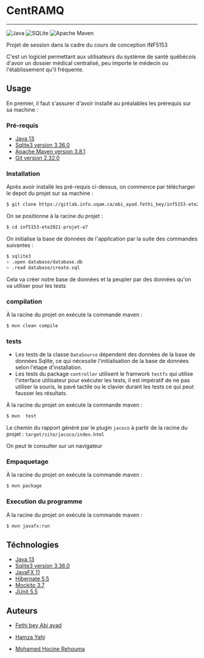 # CentRAMQ
***
![Java](https://img.shields.io/badge/java-%23ED8B00.svg?style=for-the-badge&logo=java&logoColor=white)
![SQLite](https://img.shields.io/badge/sqlite-%2307405e.svg?style=for-the-badge&logo=sqlite&logoColor=white)
![Apache Maven](https://img.shields.io/badge/Apache%20Maven-C71A36?style=for-the-badge&logo=Apache%20Maven&logoColor=white)

Projet de session dans la cadre du cours de conception INF5153

C'est un logiciel permettant aux utilisateurs du système de santé québécois d'avoir un dossier médical centralisé, peu importe le médecin ou l'établissement qu'il fréquente.

## Usage

En premier, il faut s'assurer d'avoir installé au préalables les prérequis sur sa machine :

### Pré-requis

- [Java 13](https://www.oracle.com/java/technologies/javase/jdk13-archive-downloads.html)
- [Sqlite3 version 3.36.0](https://www.sqlite.org/download.html)
- [Apache Maven version 3.8.1](https://maven.apache.org/download.cgi)
- [Git version 2.32.0](https://git-scm.com/downloads)

### Installation

Après avoir installé les pré-requis ci-dessus, on commence par télécharger le depot du projet sur sa machine :

~~~sh
$ git clone https://gitlab.info.uqam.ca/abi_ayad.fethi_bey/inf5153-ete2021-projet-e7.git
~~~

On se positionne à la racine du projet :

~~~sh
$ cd inf5153-ete2021-projet-e7
~~~

On initialise la base de données de l'application par la suite des commandes suivantes :

~~~sh
$ sqlite3
> .open database/database.db
> .read database/create.sql
~~~

Cela va créer notre base de données et la peupler par des données qu'on va utiliser pour les tests

### compilation

À la racine du projet on exécute la commande maven :

~~~sh
$ mvn clean compile
~~~

### tests

- Les tests de la classe `DataSource` dépendent des données de la base de données Sqlite, ce qui nécessite l'initialisation de la base de données selon l'étape d'installation.
- Les tests du package `controller` utilisent le framwork `testfx` qui utilise l'interface utilisateur pour exécuter les tests, il est impératif de ne pas utiliser la souris, le pavé tactile ou le clavier durant les tests ce qui peut fausser les résultats.

À la racine du projet on exécute la commande maven :

~~~sh
$ mvn  test
~~~

Le chemin du rapport généré par le plugin `jacoco` à partir de la racine du projet : `target/site/jacoco/index.html` 

On peut le consulter sur un navigateur

### Empaquetage

À la racine du projet on exécute la commande maven :

~~~sh
$ mvn package
~~~

### Execution du programme

À la racine du projet on exécute la commande maven :

~~~sh
$ mvn javafx:run
~~~


## Téchnologies

- [Java 13](https://www.oracle.com/java/technologies/javase/jdk13-archive-downloads.html)
- [Sqlite3 version 3.36.0](https://www.sqlite.org/download.html)
- [JavaFX 11](https://openjfx.io/openjfx-docs/)
- [Hibernate 5.5](https://hibernate.org/orm/releases/5.5/)
- [Mockito 3.7](https://site.mockito.org/)
- [JUnit 5.5](https://junit.org/junit5/docs/current/user-guide/)

## Auteurs

- [Fethi bey Abi ayad](mailto:abi_ayad.fethi_bey@courrier.uqam.ca)

- [Hamza Yahi](mailto:af491086@ens.uqam.ca)

- [Mohamed Hocine Rehouma](mailto:rehouma.mohamed_hocine@courrier.uqam.ca)
